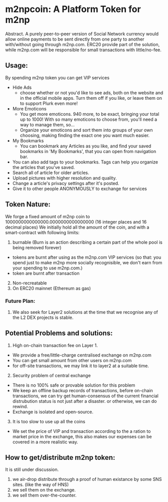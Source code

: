 # m2npcoin: A Platform Token for m2np

Abstract. A purely peer-to-peer version of Social Network currency would allow online payments to be sent directly from one party to another 
with/without going through m2np.com. ERC20 provide part of the solution, while m2np.com will be responsible for small transactions with little/no-fee. 

## Usage:

By spending m2np token you can get VIP services
- Hide Ads
  - choose whether or not you'd like to see ads, both on the website and in the official mobile apps. Turn them off if you like, or leave them on to support Plurk even more!
- More Emoticons
  - You get more emoticons. 940 more, to be exact, bringing your total up to 1000! With so many emoticons to choose from, you'll need a way to manage them, so...
  - Organize your emoticons and sort them into groups of your own choosing, making finding the exact one you want much easier.
- My Bookmarks
  - You can bookmark any Articles as you like, and find your saved bookmarks in 'My Bookmarks', that you can open from navigation bar.
- You can also add tags to your bookmarks. Tags can help you organize the articles that you've saved.
- Search all of article for older articles.
- Upload pictures with higher resolution and quality.
- Change a article's privacy settings after it's posted.
- Give it to other people ANONYMOUSLY to exchange for services

## Token Nature:

We forge a fixed amount of m2np coin to 1000000000000000.0000000000000000 (16 integer places and 16 decimal places)
We initially hold all the amount of the coin, and with a smart-contract with following limits:
1. burnable (Burn is an action describing a certain part of the whole pool is being removed forever)
  - tokens are burnt after using as the m2np.com VIP services (so that: you spend just to make m2np more socially recognisible, we don't earn from your spending to use m2np.com.)
  - token are burnt after transaction
2. Non-recreatable
3. On ERC20 mainnet (Ethereum as gas)

### Future Plan:
1. We also seek for Layer2 solutions at the time that we recognise any of the L2 DEX projects is stable.

## Potential Problems and solutions:
1. High on-chain transaction fee on Layer 1.
  - We provide a free/little-charge centralised exchange on m2np.com
  - You can get small amount from other users on m2np.com
  - for off-site transactions, we may link it to layer2 at a suitable time.
2. Security problem of central exchange
  - There is no 100% safe or provable solution for this problem
  - We keep an offline backup records of transactions, before on-chain transactions, we can try get human-consensus of the current financial distrubution status is not just after a disaster. or otherwise, we can do rewind.
  - Exchange is isolated and open-source.
3. It is too slow to use up all the coins
  - We set the price of VIP and transaction according to the a ration to market price in the exchange, this also makes our expenses can be covered in a more realistic way.

## How to get/distribute m2np token:
It is still under discussion.
1. we air-drop distribute through a proof of human existance by some SNS sites. (like the way of HNS)
2. we sell them on the exchange.
3. we sell them over-the-counter.
